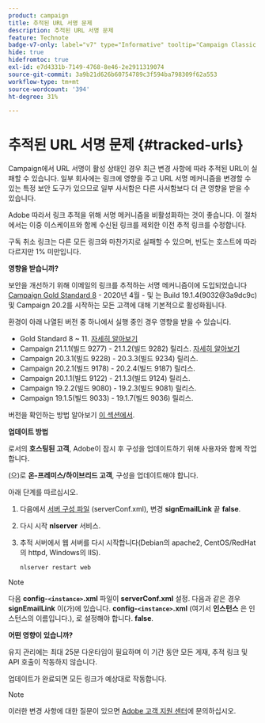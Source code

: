 ```yaml
---
product: campaign
title: 추적된 URL 서명 문제
description: 추적된 URL 서명 문제
feature: Technote
badge-v7-only: label="v7" type="Informative" tooltip="Campaign Classic v7에만 적용"
hide: true
hidefromtoc: true
exl-id: e7d4331b-7149-4768-8e46-2e2911319074
source-git-commit: 3a9b21d626b60754789c3f594ba798309f62a553
workflow-type: tm+mt
source-wordcount: '394'
ht-degree: 31%

---
```


# 추적된 URL 서명 문제 {#tracked-urls}



Campaign에서 URL 서명이 활성 상태인 경우 최근 변경 사항에 따라 추적된 URL이 실패할 수 있습니다. 일부 회사에는 링크에 영향을 주고 URL 서명 메커니즘을 변경할 수 있는 특정 보안 도구가 있으므로 일부 사서함은 다른 사서함보다 더 큰 영향을 받을 수 있습니다.

Adobe 따라서 링크 추적을 위해 서명 메커니즘을 비활성화하는 것이 좋습니다. 이 절차에서는 이중 이스케이프와 함께 수신된 링크를 제외한 이전 추적 링크를 수정합니다.

구독 취소 링크는 다른 모든 링크와 마찬가지로 실패할 수 있으며, 빈도는 호스트에 따라 다르지만 1% 미만입니다.

**영향을 받습니까?**

보안을 개선하기 위해 이메일의 링크를 추적하는 서명 메커니즘이에 도입되었습니다 [Campaign Gold Standard 8](../../rn/using/gold-standard.md#gs8) - 2020년 4월 - 및 는 Build 19.1.4(9032@3a9dc9c) 및 Campaign 20.2를 시작하는 모든 고객에 대해 기본적으로 활성화됩니다.

환경이 아래 나열된 버전 중 하나에서 실행 중인 경우 영향을 받을 수 있습니다.

* Gold Standard 8 ~ 11. [자세히 알아보기](../../rn/using/gold-standard.md#gs-8)
* Campaign 21.1.1(빌드 9277) - 21.1.2(빌드 9282) 릴리스. [자세히 알아보기](../../rn/using/latest-release.md)
* Campaign 20.3.1(빌드 9228) - 20.3.3(빌드 9234) 릴리스.
* Campaign 20.2.1(빌드 9178) - 20.2.4(빌드 9187) 릴리스.
* Campaign 20.1.1(빌드 9122) - 21.1.3(빌드 9124) 릴리스.
* Campaign 19.2.2(빌드 9080) - 19.2.3(빌드 9081) 릴리스.
* Campaign 19.1.5(빌드 9033) - 19.1.7(빌드 9036) 릴리스.


버전을 확인하는 방법 알아보기 [이 섹션에서](../../platform/using/launching-adobe-campaign.md#getting-your-campaign-version).

**업데이트 방법**

로서의 **호스팅된 고객**, Adobe이 잠시 후 구성을 업데이트하기 위해 사용자와 함께 작업합니다.

(으)로 **온-프레미스/하이브리드 고객**, 구성을 업데이트해야 합니다.

아래 단계를 따르십시오.

1. 다음에서 [서버 구성 파일](../../installation/using/the-server-configuration-file.md) (serverConf.xml), 변경 **signEmailLink** 끝 **false**.
1. 다시 시작 **nlserver** 서비스.
1. 추적 서버에서 웹 서버를 다시 시작합니다(Debian의 apache2, CentOS/RedHat의 httpd, Windows의 IIS).

   ```
   nlserver restart web
   ```

>[!NOTE]
>
>다음 **config-`<instance>`.xml** 파일이 **serverConf.xml** 설정. 다음과 같은 경우 **signEmailLink** 이(가)에 있습니다.  **config-`<instance>`.xml** (여기서 **인스턴스** 은 인스턴스의 이름입니다.), 로 설정해야 합니다. **false**.
>

**어떤 영향이 있습니까?**

유지 관리에는 최대 25분 다운타임이 필요하며 이 기간 동안 모든 게재, 추적 링크 및 API 호출이 작동하지 않습니다.

업데이트가 완료되면 모든 링크가 예상대로 작동합니다.

>[!NOTE]
>
>이러한 변경 사항에 대한 질문이 있으면 [Adobe 고객 지원 센터](https://helpx.adobe.com/kr/enterprise/admin-guide.html/enterprise/using/support-for-experience-cloud.ug.html)에 문의하십시오.
>
